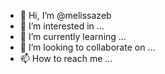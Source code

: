 - 👋 Hi, I’m @melissazeb
- 👀 I’m interested in ...
- 🌱 I’m currently learning ...
- 💞️ I’m looking to collaborate on ...
- 📫 How to reach me ...

<!---
melissazeb/melissazeb is a ✨ special ✨ repository because its `README.md` (this file) appears on your GitHub profile.
You can click the Preview link to take a look at your changes.
--->
